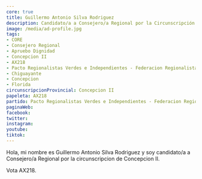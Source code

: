 ```yaml
---
core: true
title: Guillermo Antonio Silva Rodriguez
description: Candidato/a a Consejero/a Regional por la Circunscripción de Concepcion II
image: /media/ad-profile.jpg
tags:
- CORE
- Consejero Regional
- Apruebo Dignidad
- Concepcion II
- AX218
- Pacto Regionalistas Verdes e Independientes - Federacion Regionalista Verde Social - Partido Republicano De Chile
- Chiguayante
- Concepcion
- Florida
circunscripcionProvincial: Concepcion II
papeleta: AX218
partido: Pacto Regionalistas Verdes e Independientes - Federacion Regionalista Verde Social - Partido Republicano De Chile
paginaWeb:
facebook:
twitter:
instagram:
youtube:
tiktok:
---
```

Hola, mi nombre es Guillermo Antonio Silva Rodriguez y soy candidato/a a Consejero/a Regional por la circunscripcion de Concepcion II.

Vota AX218.